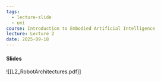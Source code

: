 ```yaml
---
tags:
  - lecture-slide
  - uni
course: Introduction to Embodied Artificial Intelligence
lecture: Lecture 2
date: 2025-09-18
---
```

#### Slides
![[L2_RobotArchitectures.pdf]]